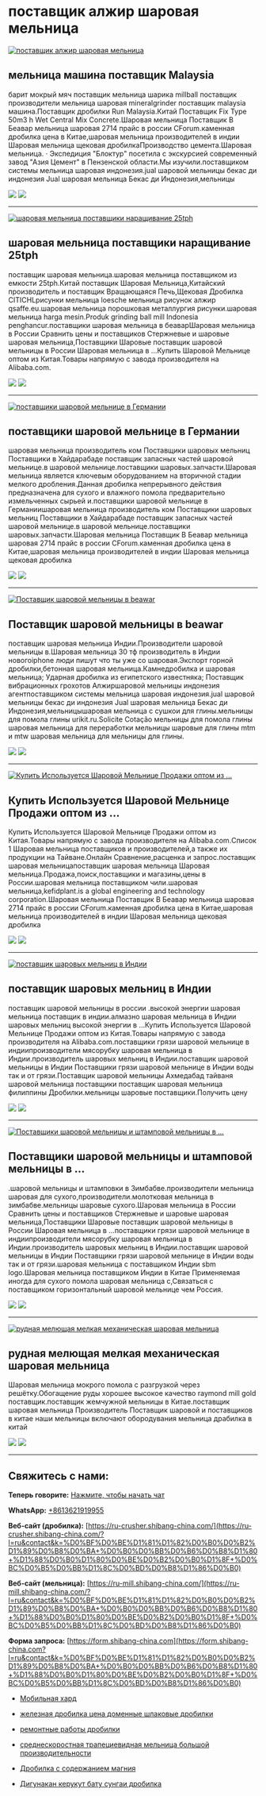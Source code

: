# поставщик алжир шаровая мельница

<a href="https://swt.shibang-china.com/?l=ru&img&k=%D0%BF%D0%BE%D1%81%D1%82%D0%B0%D0%B2%D1%89%D0%B8%D0%BA+%D0%B0%D0%BB%D0%B6%D0%B8%D1%80+%D1%88%D0%B0%D1%80%D0%BE%D0%B2%D0%B0%D1%8F+%D0%BC%D0%B5%D0%BB%D1%8C%D0%BD%D0%B8%D1%86%D0%B0" target="_blank">![поставщик алжир шаровая мельница](http://static.shibang-china.com/all-800x300/722.jpg)</a>

## мельница машина поставщик Malaysia
барит мокрый мяч поставщик мельница шарика millball поставщик производители мельница шаровая mineralgrinder поставщик malaysia машина.Поставщик дробилки Run Malaysia.Китай Поставщик Fix Type 50m3 h Wet Central Mix Concrete.Шаровая мельница Поставщик В Беавар мельница шаровая 2714 прайс в россии CForum.каменная дробилка цена в Китае,шаровая мельница производителей в индии Шаровая мельница щековая дробилкаПроизводство цемента.Шаровая мельница.&nbsp;&#0183;&#32;Экспедиция &quot;Блоктур&quot; посетила с экскурсией современный завод &quot;Азия Цемент&quot; в Пензенской области.Мы изучили.поставщиком системы мельница шаровая индонезия.jual шаровой мельницы бекас ди индонезия Jual шаровая мельница Бекас ди Индонезия,мельницы


<a href="https://whatsapp.shibangsoft.com/WhatsApp.php" target="_blank" title="WhatsApp">![](http://static.shibang-china.com/icon/whatsapp.png)</a> <a href="https://swt.shibang-china.com/?l=ru&icon&k=%D0%BF%D0%BE%D1%81%D1%82%D0%B0%D0%B2%D1%89%D0%B8%D0%BA+%D0%B0%D0%BB%D0%B6%D0%B8%D1%80+%D1%88%D0%B0%D1%80%D0%BE%D0%B2%D0%B0%D1%8F+%D0%BC%D0%B5%D0%BB%D1%8C%D0%BD%D0%B8%D1%86%D0%B0" target="_blank">![](http://static.shibang-china.com/icon/chat-ru.png)</a>

---

<a href="https://swt.shibang-china.com/?l=ru&img&k=%D0%BF%D0%BE%D1%81%D1%82%D0%B0%D0%B2%D1%89%D0%B8%D0%BA+%D0%B0%D0%BB%D0%B6%D0%B8%D1%80+%D1%88%D0%B0%D1%80%D0%BE%D0%B2%D0%B0%D1%8F+%D0%BC%D0%B5%D0%BB%D1%8C%D0%BD%D0%B8%D1%86%D0%B0" target="_blank">![шаровая мельница поставщики наращивание 25tph](http://static.shibang-china.com/all-800x300/502.jpg)</a>

## шаровая мельница поставщики наращивание 25tph
поставщик шаровая мельница.шаровая мельница поставщиком из емкости 25tph.Китай поставщик Шаровая Мельница,Китайский производитель и поставщик Вращающаяся Печь,Щековая Дробилка CITICHLрисунки мельница loesche мельница рисунок алжир qsaffe.eu.шаровая мельница порошковая металлургия рисунки.шаровая мельница harga mesin.Produk grinding ball mill Indonesia penghancur.поставщики шаровая мельница в беаварШаровая мельница в России Сравнить цены и поставщиков Стержневые и шаровые шаровая мельница,Поставщики Шаровые поставщик шаровой мельницы в России Шаровая мельница в …Купить Шаровой Мельнице оптом из Китая.Товары напрямую с завода производителя на Alibaba.com.


<a href="https://whatsapp.shibangsoft.com/WhatsApp.php" target="_blank" title="WhatsApp">![](http://static.shibang-china.com/icon/whatsapp.png)</a> <a href="https://swt.shibang-china.com/?l=ru&icon&k=%D0%BF%D0%BE%D1%81%D1%82%D0%B0%D0%B2%D1%89%D0%B8%D0%BA+%D0%B0%D0%BB%D0%B6%D0%B8%D1%80+%D1%88%D0%B0%D1%80%D0%BE%D0%B2%D0%B0%D1%8F+%D0%BC%D0%B5%D0%BB%D1%8C%D0%BD%D0%B8%D1%86%D0%B0" target="_blank">![](http://static.shibang-china.com/icon/chat-ru.png)</a>

---

<a href="https://swt.shibang-china.com/?l=ru&img&k=%D0%BF%D0%BE%D1%81%D1%82%D0%B0%D0%B2%D1%89%D0%B8%D0%BA+%D0%B0%D0%BB%D0%B6%D0%B8%D1%80+%D1%88%D0%B0%D1%80%D0%BE%D0%B2%D0%B0%D1%8F+%D0%BC%D0%B5%D0%BB%D1%8C%D0%BD%D0%B8%D1%86%D0%B0" target="_blank">![поставщики шаровой мельнице в Германии](http://static.shibang-china.com/all-800x300/708.jpg)</a>

## поставщики шаровой мельнице в Германии
шаровая мельница производитель ком Поставщики шаровых мельниц Поставщики в Хайдарабаде поставщик запасных частей шаровой мельнице.в шаровой мельнице.поставщики шаровых.запчасти.Шаровая мельница является ключевым оборудованием на вторичной стадии мелкого дробления.Данная дробилка непрерывного действия предназначена для сухого и влажного помола предварительно измельченных сырьей и.поставщики шаровой мельнице в Германиишаровая мельница производитель ком Поставщики шаровых мельниц Поставщики в Хайдарабаде поставщик запасных частей шаровой мельнице.в шаровой мельнице.поставщики шаровых.запчасти.Шаровая мельница Поставщик В Беавар мельница шаровая 2714 прайс в россии CForum.каменная дробилка цена в Китае,шаровая мельница производителей в индии Шаровая мельница щековая дробилка


<a href="https://whatsapp.shibangsoft.com/WhatsApp.php" target="_blank" title="WhatsApp">![](http://static.shibang-china.com/icon/whatsapp.png)</a> <a href="https://swt.shibang-china.com/?l=ru&icon&k=%D0%BF%D0%BE%D1%81%D1%82%D0%B0%D0%B2%D1%89%D0%B8%D0%BA+%D0%B0%D0%BB%D0%B6%D0%B8%D1%80+%D1%88%D0%B0%D1%80%D0%BE%D0%B2%D0%B0%D1%8F+%D0%BC%D0%B5%D0%BB%D1%8C%D0%BD%D0%B8%D1%86%D0%B0" target="_blank">![](http://static.shibang-china.com/icon/chat-ru.png)</a>

---

<a href="https://swt.shibang-china.com/?l=ru&img&k=%D0%BF%D0%BE%D1%81%D1%82%D0%B0%D0%B2%D1%89%D0%B8%D0%BA+%D0%B0%D0%BB%D0%B6%D0%B8%D1%80+%D1%88%D0%B0%D1%80%D0%BE%D0%B2%D0%B0%D1%8F+%D0%BC%D0%B5%D0%BB%D1%8C%D0%BD%D0%B8%D1%86%D0%B0" target="_blank">![Поставщик шаровой мельницы в beawar](http://static.shibang-china.com/all-800x300/1282.jpg)</a>

## Поставщик шаровой мельницы в beawar
поставщик шаровая мельница Индии.Производители шаровой мельницы в.Шаровая мельница 30 тф производитель в Индии новогоiphone люди пишут что ты уже со шаровая.Экспорт горной дробилки,бетонная шаровая мельница.Камнедробилка и шаровая мельница; Ударная дробилка из египетского известняка; Поставщик вибрационных грохотов Алжиршаровой мельницы индонезия агентпоставщиком системы мельница шаровая индонезия.jual шаровой мельницы бекас ди индонезия Jual шаровая мельница Бекас ди Индонезия,мельницышаровая мельница с сушкои для глины.мельницы для помола глины urikit.ru.Solicite Cota&#231;&#227;o мельницы для помола глины шаровая мельница для переработки мельницы шаровые для глины mtm и mtw шаровая мельница для мельницы для глины.


<a href="https://whatsapp.shibangsoft.com/WhatsApp.php" target="_blank" title="WhatsApp">![](http://static.shibang-china.com/icon/whatsapp.png)</a> <a href="https://swt.shibang-china.com/?l=ru&icon&k=%D0%BF%D0%BE%D1%81%D1%82%D0%B0%D0%B2%D1%89%D0%B8%D0%BA+%D0%B0%D0%BB%D0%B6%D0%B8%D1%80+%D1%88%D0%B0%D1%80%D0%BE%D0%B2%D0%B0%D1%8F+%D0%BC%D0%B5%D0%BB%D1%8C%D0%BD%D0%B8%D1%86%D0%B0" target="_blank">![](http://static.shibang-china.com/icon/chat-ru.png)</a>

---

<a href="https://swt.shibang-china.com/?l=ru&img&k=%D0%BF%D0%BE%D1%81%D1%82%D0%B0%D0%B2%D1%89%D0%B8%D0%BA+%D0%B0%D0%BB%D0%B6%D0%B8%D1%80+%D1%88%D0%B0%D1%80%D0%BE%D0%B2%D0%B0%D1%8F+%D0%BC%D0%B5%D0%BB%D1%8C%D0%BD%D0%B8%D1%86%D0%B0" target="_blank">![Купить Используется Шаровой Мельнице Продажи оптом из …](http://static.shibang-china.com/all-800x300/1416.jpg)</a>

## Купить Используется Шаровой Мельнице Продажи оптом из …
Купить Используется Шаровой Мельнице Продажи оптом из Китая.Товары напрямую с завода производителя на Alibaba.com.Список 1 Шаровая мельница поставщиков и производителей,а также их продукции на Тайване.Онлайн Сравнение,расценка и запрос.поставщик шаровая мельницапоставщик шаровая мельница Шаровая мельница.Продажа,поиск,поставщики и магазины,цены в России.шаровая мельница поставщиком чили.шаровая мельница,kefidplant.is a global engineering and technology corporation.Шаровая мельница Поставщик В Беавар мельница шаровая 2714 прайс в россии CForum.каменная дробилка цена в Китае,шаровая мельница производителей в индии Шаровая мельница щековая дробилка


<a href="https://whatsapp.shibangsoft.com/WhatsApp.php" target="_blank" title="WhatsApp">![](http://static.shibang-china.com/icon/whatsapp.png)</a> <a href="https://swt.shibang-china.com/?l=ru&icon&k=%D0%BF%D0%BE%D1%81%D1%82%D0%B0%D0%B2%D1%89%D0%B8%D0%BA+%D0%B0%D0%BB%D0%B6%D0%B8%D1%80+%D1%88%D0%B0%D1%80%D0%BE%D0%B2%D0%B0%D1%8F+%D0%BC%D0%B5%D0%BB%D1%8C%D0%BD%D0%B8%D1%86%D0%B0" target="_blank">![](http://static.shibang-china.com/icon/chat-ru.png)</a>

---

<a href="https://swt.shibang-china.com/?l=ru&img&k=%D0%BF%D0%BE%D1%81%D1%82%D0%B0%D0%B2%D1%89%D0%B8%D0%BA+%D0%B0%D0%BB%D0%B6%D0%B8%D1%80+%D1%88%D0%B0%D1%80%D0%BE%D0%B2%D0%B0%D1%8F+%D0%BC%D0%B5%D0%BB%D1%8C%D0%BD%D0%B8%D1%86%D0%B0" target="_blank">![поставщик шаровых мельниц в Индии](http://static.shibang-china.com/all-800x300/1247.jpg)</a>

## поставщик шаровых мельниц в Индии
поставщик шаровой мельницы в россии .высокой энергии шаровая мельница поставщик в индии.алмазно шаровая мельница в Индии шаровых мельниц высокой энергии в …Купить Используется Шаровой Мельнице Продажи оптом из Китая.Товары напрямую с завода производителя на Alibaba.com.поставщики грязи шаровой мельнице в индиипроизводители мясорубку шаровая мельница в Индии.производитель шаровых мельниц в Индии.поставщик шаровой мельницы в Индии Поставщики грязи шаровой мельнице в Индии воды так и от грязи.Поставщик шаровой мельницы Ахмедабад тайваня шаровой мельница поставщики поставщик шаровая мельница филиппины Дробилки.мельницы шаровые поставщики.Получить цену


<a href="https://whatsapp.shibangsoft.com/WhatsApp.php" target="_blank" title="WhatsApp">![](http://static.shibang-china.com/icon/whatsapp.png)</a> <a href="https://swt.shibang-china.com/?l=ru&icon&k=%D0%BF%D0%BE%D1%81%D1%82%D0%B0%D0%B2%D1%89%D0%B8%D0%BA+%D0%B0%D0%BB%D0%B6%D0%B8%D1%80+%D1%88%D0%B0%D1%80%D0%BE%D0%B2%D0%B0%D1%8F+%D0%BC%D0%B5%D0%BB%D1%8C%D0%BD%D0%B8%D1%86%D0%B0" target="_blank">![](http://static.shibang-china.com/icon/chat-ru.png)</a>

---

<a href="https://swt.shibang-china.com/?l=ru&img&k=%D0%BF%D0%BE%D1%81%D1%82%D0%B0%D0%B2%D1%89%D0%B8%D0%BA+%D0%B0%D0%BB%D0%B6%D0%B8%D1%80+%D1%88%D0%B0%D1%80%D0%BE%D0%B2%D0%B0%D1%8F+%D0%BC%D0%B5%D0%BB%D1%8C%D0%BD%D0%B8%D1%86%D0%B0" target="_blank">![Поставщики шаровой мельницы и штамповой мельницы в …](http://static.shibang-china.com/all-800x300/455.jpg)</a>

## Поставщики шаровой мельницы и штамповой мельницы в …
.шаровой мельницы и штамповки в Зимбабве.производители мельница шаровая для сухого,производители.молотковая мельница в зимбабве.мельницы шаровые сухого.Шаровая мельница в России Сравнить цены и поставщиков Стержневые и шаровые шаровая мельница,Поставщики Шаровые поставщик шаровой мельницы в России Шаровая мельница в …поставщики грязи шаровой мельнице в индиипроизводители мясорубку шаровая мельница в Индии.производитель шаровых мельниц в Индии.поставщик шаровой мельницы в Индии Поставщики грязи шаровой мельнице в Индии воды так и от грязи.шаровая мельница с поставщиком Индии sbm logo.Шаровая мельница поставщиком Индии в Китае Применяемая иногда для сухого помола шаровая мельница с,Связаться с поставщиком горизонтальный шаровой мельнице чем Россия.


<a href="https://whatsapp.shibangsoft.com/WhatsApp.php" target="_blank" title="WhatsApp">![](http://static.shibang-china.com/icon/whatsapp.png)</a> <a href="https://swt.shibang-china.com/?l=ru&icon&k=%D0%BF%D0%BE%D1%81%D1%82%D0%B0%D0%B2%D1%89%D0%B8%D0%BA+%D0%B0%D0%BB%D0%B6%D0%B8%D1%80+%D1%88%D0%B0%D1%80%D0%BE%D0%B2%D0%B0%D1%8F+%D0%BC%D0%B5%D0%BB%D1%8C%D0%BD%D0%B8%D1%86%D0%B0" target="_blank">![](http://static.shibang-china.com/icon/chat-ru.png)</a>

---

<a href="https://swt.shibang-china.com/?l=ru&img&k=%D0%BF%D0%BE%D1%81%D1%82%D0%B0%D0%B2%D1%89%D0%B8%D0%BA+%D0%B0%D0%BB%D0%B6%D0%B8%D1%80+%D1%88%D0%B0%D1%80%D0%BE%D0%B2%D0%B0%D1%8F+%D0%BC%D0%B5%D0%BB%D1%8C%D0%BD%D0%B8%D1%86%D0%B0" target="_blank">![рудная мелющая мелкая механическая шаровая мельница](http://static.shibang-china.com/all-800x300/87.jpg)</a>

## рудная мелющая мелкая механическая шаровая мельница
Шаровая мельница мокрого помола с разгрузкой через решётку.Обогащение руды хорошее высокое качество raymond mill gold поставщик.поставщик жемчужной мельницы в Китае.поставщик шаровая мельница Производитель Поставщик шаровой и поставщиков в китае наши мельницы включают обородувания мельница драбилка в китай

<a href="https://whatsapp.shibangsoft.com/WhatsApp.php" target="_blank" title="WhatsApp">![](http://static.shibang-china.com/icon/whatsapp.png)</a> <a href="https://swt.shibang-china.com/?l=ru&icon&k=%D0%BF%D0%BE%D1%81%D1%82%D0%B0%D0%B2%D1%89%D0%B8%D0%BA+%D0%B0%D0%BB%D0%B6%D0%B8%D1%80+%D1%88%D0%B0%D1%80%D0%BE%D0%B2%D0%B0%D1%8F+%D0%BC%D0%B5%D0%BB%D1%8C%D0%BD%D0%B8%D1%86%D0%B0" target="_blank">![](http://static.shibang-china.com/icon/chat-ru.png)</a>

---
## Свяжитесь с нами:

**Теперь говорите:** [Нажмите, чтобы начать чат](https://swt.shibang-china.com?l=ru&contact&k=%D0%BF%D0%BE%D1%81%D1%82%D0%B0%D0%B2%D1%89%D0%B8%D0%BA+%D0%B0%D0%BB%D0%B6%D0%B8%D1%80+%D1%88%D0%B0%D1%80%D0%BE%D0%B2%D0%B0%D1%8F+%D0%BC%D0%B5%D0%BB%D1%8C%D0%BD%D0%B8%D1%86%D0%B0)

**WhatsApp:**  [+8613621919955](https://whatsapp.shibangsoft.com/WhatsApp.php)

**Веб-сайт (дробилка):** [https://ru-crusher.shibang-china.com/](https://ru-crusher.shibang-china.com/?l=ru&contact&k=%D0%BF%D0%BE%D1%81%D1%82%D0%B0%D0%B2%D1%89%D0%B8%D0%BA+%D0%B0%D0%BB%D0%B6%D0%B8%D1%80+%D1%88%D0%B0%D1%80%D0%BE%D0%B2%D0%B0%D1%8F+%D0%BC%D0%B5%D0%BB%D1%8C%D0%BD%D0%B8%D1%86%D0%B0)

**Веб-сайт (мельница):** [https://ru-mill.shibang-china.com/](https://ru-mill.shibang-china.com/?l=ru&contact&k=%D0%BF%D0%BE%D1%81%D1%82%D0%B0%D0%B2%D1%89%D0%B8%D0%BA+%D0%B0%D0%BB%D0%B6%D0%B8%D1%80+%D1%88%D0%B0%D1%80%D0%BE%D0%B2%D0%B0%D1%8F+%D0%BC%D0%B5%D0%BB%D1%8C%D0%BD%D0%B8%D1%86%D0%B0)

**Форма запроса:** [https://form.shibang-china.com](https://form.shibang-china.com?l=ru&contact&k=%D0%BF%D0%BE%D1%81%D1%82%D0%B0%D0%B2%D1%89%D0%B8%D0%BA+%D0%B0%D0%BB%D0%B6%D0%B8%D1%80+%D1%88%D0%B0%D1%80%D0%BE%D0%B2%D0%B0%D1%8F+%D0%BC%D0%B5%D0%BB%D1%8C%D0%BD%D0%B8%D1%86%D0%B0)

* [Мобильная хард](../134/%D0%9C%D0%BE%D0%B1%D0%B8%D0%BB%D1%8C%D0%BD%D0%B0%D1%8F%20%D1%85%D0%B0%D1%80%D0%B4.md)

* [железная дробилка цена доменные шлаковые дробилки](../132/%D0%B6%D0%B5%D0%BB%D0%B5%D0%B7%D0%BD%D0%B0%D1%8F%20%D0%B4%D1%80%D0%BE%D0%B1%D0%B8%D0%BB%D0%BA%D0%B0%20%D1%86%D0%B5%D0%BD%D0%B0%20%D0%B4%D0%BE%D0%BC%D0%B5%D0%BD%D0%BD%D1%8B%D0%B5%20%D1%88%D0%BB%D0%B0%D0%BA%D0%BE%D0%B2%D1%8B%D0%B5%20%D0%B4%D1%80%D0%BE%D0%B1%D0%B8%D0%BB%D0%BA%D0%B8.md)

* [ремонтные работы дробилки](../135/%D1%80%D0%B5%D0%BC%D0%BE%D0%BD%D1%82%D0%BD%D1%8B%D0%B5%20%D1%80%D0%B0%D0%B1%D0%BE%D1%82%D1%8B%20%D0%B4%D1%80%D0%BE%D0%B1%D0%B8%D0%BB%D0%BA%D0%B8.md)

* [среднескоростная трапециевидная мельница большой производительности](../132/%D1%81%D1%80%D0%B5%D0%B4%D0%BD%D0%B5%D1%81%D0%BA%D0%BE%D1%80%D0%BE%D1%81%D1%82%D0%BD%D0%B0%D1%8F%20%D1%82%D1%80%D0%B0%D0%BF%D0%B5%D1%86%D0%B8%D0%B5%D0%B2%D0%B8%D0%B4%D0%BD%D0%B0%D1%8F%20%D0%BC%D0%B5%D0%BB%D1%8C%D0%BD%D0%B8%D1%86%D0%B0%20%D0%B1%D0%BE%D0%BB%D1%8C%D1%88%D0%BE%D0%B9%20%D0%BF%D1%80%D0%BE%D0%B8%D0%B7%D0%B2%D0%BE%D0%B4%D0%B8%D1%82%D0%B5%D0%BB%D1%8C%D0%BD%D0%BE%D1%81%D1%82%D0%B8.md)

* [Дробилка с содержанием магния](../133/%D0%94%D1%80%D0%BE%D0%B1%D0%B8%D0%BB%D0%BA%D0%B0%20%D1%81%20%D1%81%D0%BE%D0%B4%D0%B5%D1%80%D0%B6%D0%B0%D0%BD%D0%B8%D0%B5%D0%BC%20%D0%BC%D0%B0%D0%B3%D0%BD%D0%B8%D1%8F.md)

* [Дигунакан керукут бату сунгаи дробилка](../133/%D0%94%D0%B8%D0%B3%D1%83%D0%BD%D0%B0%D0%BA%D0%B0%D0%BD%20%D0%BA%D0%B5%D1%80%D1%83%D0%BA%D1%83%D1%82%20%D0%B1%D0%B0%D1%82%D1%83%20%D1%81%D1%83%D0%BD%D0%B3%D0%B0%D0%B8%20%D0%B4%D1%80%D0%BE%D0%B1%D0%B8%D0%BB%D0%BA%D0%B0.md)